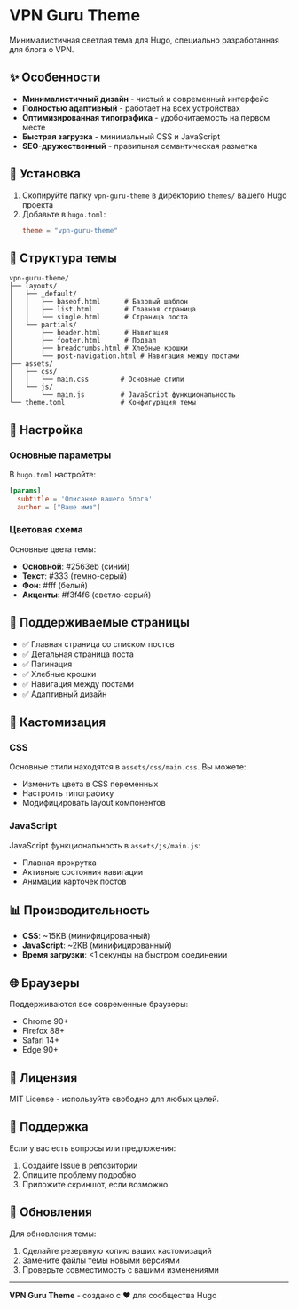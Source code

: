 # VPN Guru Theme

Минималистичная светлая тема для Hugo, специально разработанная для блога о VPN.

## ✨ Особенности

- **Минималистичный дизайн** - чистый и современный интерфейс
- **Полностью адаптивный** - работает на всех устройствах
- **Оптимизированная типографика** - удобочитаемость на первом месте
- **Быстрая загрузка** - минимальный CSS и JavaScript
- **SEO-дружественный** - правильная семантическая разметка

## 🚀 Установка

1. Скопируйте папку `vpn-guru-theme` в директорию `themes/` вашего Hugo проекта
2. Добавьте в `hugo.toml`:
   ```toml
   theme = "vpn-guru-theme"
   ```

## 📁 Структура темы

```
vpn-guru-theme/
├── layouts/
│   ├── _default/
│   │   ├── baseof.html      # Базовый шаблон
│   │   ├── list.html        # Главная страница
│   │   └── single.html      # Страница поста
│   └── partials/
│       ├── header.html      # Навигация
│       ├── footer.html      # Подвал
│       ├── breadcrumbs.html # Хлебные крошки
│       └── post-navigation.html # Навигация между постами
├── assets/
│   ├── css/
│   │   └── main.css        # Основные стили
│   └── js/
│       └── main.js         # JavaScript функциональность
└── theme.toml              # Конфигурация темы
```

## 🎨 Настройка

### Основные параметры

В `hugo.toml` настройте:

```toml
[params]
  subtitle = 'Описание вашего блога'
  author = ["Ваше имя"]
```

### Цветовая схема

Основные цвета темы:
- **Основной**: #2563eb (синий)
- **Текст**: #333 (темно-серый)
- **Фон**: #fff (белый)
- **Акценты**: #f3f4f6 (светло-серый)

## 📱 Поддерживаемые страницы

- ✅ Главная страница со списком постов
- ✅ Детальная страница поста
- ✅ Пагинация
- ✅ Хлебные крошки
- ✅ Навигация между постами
- ✅ Адаптивный дизайн

## 🔧 Кастомизация

### CSS

Основные стили находятся в `assets/css/main.css`. Вы можете:
- Изменить цвета в CSS переменных
- Настроить типографику
- Модифицировать layout компонентов

### JavaScript

JavaScript функциональность в `assets/js/main.js`:
- Плавная прокрутка
- Активные состояния навигации
- Анимации карточек постов

## 📊 Производительность

- **CSS**: ~15KB (минифицированный)
- **JavaScript**: ~2KB (минифицированный)
- **Время загрузки**: <1 секунды на быстром соединении

## 🌐 Браузеры

Поддерживаются все современные браузеры:
- Chrome 90+
- Firefox 88+
- Safari 14+
- Edge 90+

## 📝 Лицензия

MIT License - используйте свободно для любых целей.

## 🤝 Поддержка

Если у вас есть вопросы или предложения:
1. Создайте Issue в репозитории
2. Опишите проблему подробно
3. Приложите скриншот, если возможно

## 🔄 Обновления

Для обновления темы:
1. Сделайте резервную копию ваших кастомизаций
2. Замените файлы темы новыми версиями
3. Проверьте совместимость с вашими изменениями

---

**VPN Guru Theme** - создано с ❤️ для сообщества Hugo
